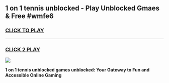 
## 1 on 1 tennis unblocked - Play Unblocked Gmaes & Free #wmfe6
<h3>
<a href="https://news.freeplayer.one?title=1_on_1_tennis_unblocked&ref=24F">CLICK TO PLAY</a></h3>
<hr>

<h3>
<a href="https://news.freeplayer.one?title=1_on_1_tennis_unblocked&ref=24F">CLICK 2 PLAY</a>
  
</h3>

<a href="https://news.freeplayer.one?title=1_on_1_tennis_unblocked&ref=24F/"><img src="https://clearcache.store/games.png"></a>


**1 on 1 tennis unblocked games unblocked: Your Gateway to Fun and Accessible Online Gaming**
